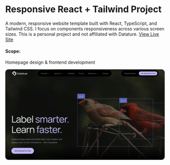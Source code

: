 # Responsive React + Tailwind Project
A modern, responsive website template built with React, TypeScript, and Tailwind CSS. I focus on components responsiveness across various screen sizes.
This is a personal project and not affiliated with Datature. [View Live Site](https://site-template-v2.vercel.app/)

#### Scope: 
Homepage design & frontend development

![Preview](./home_preview.png)

